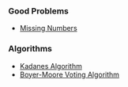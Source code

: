 ### Good Problems
- [Missing Numbers](https://github.com/RohitDhatrak/DS-Algo/blob/main/Arrays/MissingNumbers.js)

### Algorithms
- [Kadanes Algorithm](https://github.com/RohitDhatrak/DS-Algo/blob/main/Arrays/KadanesAlgorithm.js)
- [Boyer-Moore Voting Algorithm](https://github.com/RohitDhatrak/DS-Algo/blob/main/Arrays/Boyer-MooreVotingAlgorithm.js)
